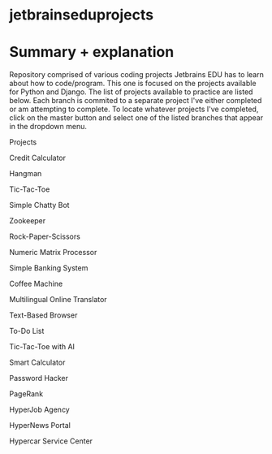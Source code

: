 # jetbrainseduprojects

#  Summary + explanation

Repository comprised of various coding projects Jetbrains EDU has to learn about how to code/program. This one is focused on the projects available for Python and Django. The list of projects available to practice are listed below. Each branch is commited to a separate project I've either completed or am attempting to complete. To locate whatever projects I've completed, click on the master button and select one of the listed branches that appear in the dropdown menu.

Projects

Credit Calculator

Hangman

Tic-Tac-Toe

Simple Chatty Bot

Zookeeper

Rock-Paper-Scissors

Numeric Matrix Processor

Simple Banking System

Coffee Machine

Multilingual Online Translator

Text-Based Browser

To-Do List

Tic-Tac-Toe with AI

Smart Calculator

Password Hacker

PageRank

HyperJob Agency

HyperNews Portal

Hypercar Service Center
